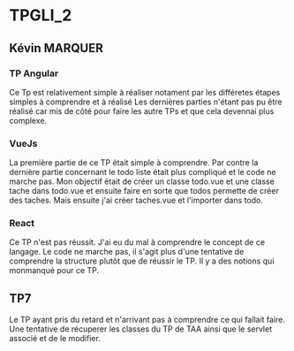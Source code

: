 # TPGLI_2

## Kévin MARQUER

### TP Angular

Ce Tp est relativement simple à réaliser notament par les différetes étapes simples à comprendre et à réalisé
Les dernières parties n'étant pas pu être réalisé car mis de côté pour faire les autre TPs et que cela devennai plus complexe.


### VueJs

La première partie de ce TP était simple à comprendre.
Par contre la dernière partie concernant le todo liste était plus compliqué et le code ne marche pas.
Mon objectif était de créer un classe todo.vue et une classe tache dans todo.vue et ensuite faire en sorte que todos permette de créer des taches.
Mais ensuite j'ai créer taches.vue et l'importer dans todo.





### React

Ce TP n'est pas réussit.
J'ai eu du mal à comprendre le concept de ce langage.
Le code ne marche pas, il s'agit plus d'une tentative de comprendre la structure plutôt que de réussir le TP.
Il y a des notions qui monmanqué pour ce TP.




## TP7

Le TP ayant pris du retard et n'arrivant pas à comprendre ce qui fallait faire.
Une tentative de récuperer les classes du TP de TAA ainsi que le servlet associé et de le modifier.
